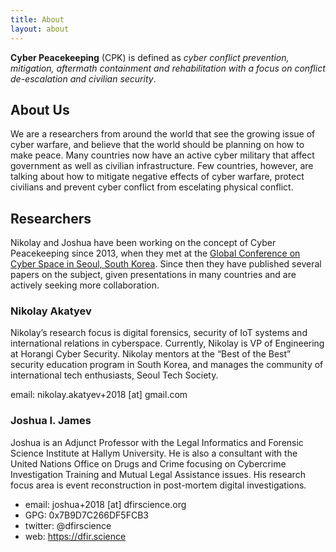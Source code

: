 ```yaml
---
title: About
layout: about
---
```


**Cyber Peacekeeping** (CPK) is defined as *cyber conflict prevention, mitigation, aftermath containment and rehabilitation with a focus on conflict de-escalation and civilian security*.

## About Us
We are a researchers from around the world that see the growing issue of cyber warfare, and believe that the world should be planning on how to make peace. Many countries now have an active cyber military that affect government as well as civilian infrastructure. Few countries, however, are talking about how to mitigate negative effects of cyber warfare, protect civilians and prevent cyber conflict from escelating physical conflict.

## Researchers
Nikolay and Joshua have been working on the concept of Cyber Peacekeeping since 2013, when they met at the [Global Conference on Cyber Space in Seoul, South Korea](https://www.gccs2015.com/seoul-17-18-october-2013). Since then they have published several papers on the subject, given presentations in many countries and are actively seeking more collaboration.

### Nikolay Akatyev
Nikolay’s research focus is digital forensics, security of IoT systems and international relations in cyberspace. Currently, Nikolay is VP of Engineering at Horangi Cyber Security. Nikolay mentors at the “Best of the Best” security education program in South Korea, and manages the community of international tech enthusiasts, Seoul Tech Society.

email: nikolay.akatyev+2018 [at] gmail.com

### Joshua I. James
Joshua is an Adjunct Professor with the Legal Informatics and Forensic Science Institute at Hallym University. He is also a consultant with the United Nations Office on Drugs and Crime focusing on Cybercrime Investigation Training and Mutual Legal Assistance issues. His research focus area is event reconstruction in post-mortem digital investigations.

* email: joshua+2018 [at] dfirscience.org
* GPG: 0x7B9D7C266DF5FCB3
* twitter: @dfirscience
* web: https://dfir.science
